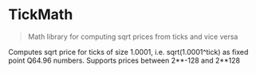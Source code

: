 # TickMath



> Math library for computing sqrt prices from ticks and vice versa

Computes sqrt price for ticks of size 1.0001, i.e. sqrt(1.0001^tick) as fixed point Q64.96 numbers. Supports prices between 2**-128 and 2**128





